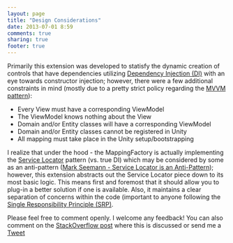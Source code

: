 ```yaml
---
layout: page
title: "Design Considerations"
date: 2013-07-01 8:59
comments: true
sharing: true
footer: true
---
```


Primarily this extension was developed to statisfy the dynamic creation of controls that have dependencies utilizing [Dependency Injection (DI)](http://en.wikipedia.org/wiki/Dependency_injection) with an eye towards constructor injection; however, there were a few additional constraints in mind (mostly due to a pretty strict policy regarding the [MVVM pattern](http://en.wikipedia.org/wiki/Model_View_ViewModel)):

* Every View must have a corresponding ViewModel
* The ViewModel knows nothing about the View
* Domain and/or Entity classes will have a corresponding ViewModel
* Domain and/or Entity classes cannot be registered in Unity
* All mapping must take place in the Unity setup/bootstrapping

I realize that under the hood - the MappingFactory is actually implementing the [Service Locator](http://en.wikipedia.org/wiki/Service_locator_pattern) pattern (vs. true DI) which may be considered by some as an anti-pattern ([Mark Seemann - Service Locator is an Anti-Pattern](http://blog.ploeh.dk/2010/02/03/ServiceLocatorisanAnti-Pattern/)); however, this extension abstracts out the Service Locator piece down to its most basic logic. This means first and foremost that it should allow you to plug-in a better solution if one is available. Also, it maintains a clear separation of concerns within the code (important to anyone following the [Single Responsibility Principle (SRP)](http://en.wikipedia.org/wiki/Single_responsibility_principle).

Please feel free to comment openly. I welcome any feedback! You can also comment on the [StackOverflow post](http://stackoverflow.com/questions/9627303/ioc-di-containers-factories-and-runtime-type-creation) where this is discussed or send me a <a href="https://twitter.com/share" class="twitter-share-button" data-via="jigamiller" data-count="none">Tweet</a><script>!function(d,s,id){var js,fjs=d.getElementsByTagName(s)[0],p=/^http:/.test(d.location)?'http':'https';if(!d.getElementById(id)){js=d.createElement(s);js.id=id;js.src=p+'://platform.twitter.com/widgets.js';fjs.parentNode.insertBefore(js,fjs);}}(document, 'script', 'twitter-wjs');</script>